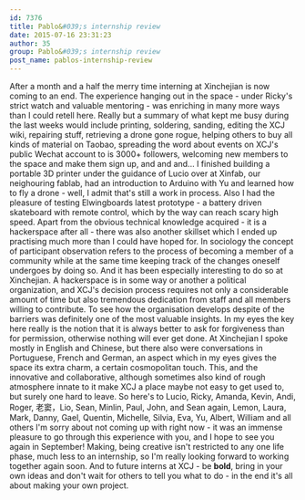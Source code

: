 ```yaml
---
id: 7376
title: Pablo&#039;s internship review
date: 2015-07-16 23:31:23
author: 35
group: Pablo&#039;s internship review
post_name: pablos-internship-review
---
```


After a month and a half the merry time interning at Xinchejian is now coming to an end. The experience hanging out in the space - under Ricky's strict watch and valuable mentoring - was enriching in many more ways than I could retell here. Really but a summary of what kept me busy during the last weeks would include printing, soldering, sanding, editing the XCJ wiki, repairing stuff, retrieving a drone gone rogue, helping others to buy all kinds of material on Taobao, spreading the word about events on XCJ's public Wechat account to is 3000+ followers, welcoming new members to the space and make them sign up, and and and... I finished building a portable 3D printer under the guidance of Lucio over at Xinfab, our neighouring fablab, had an introduction to Arduino with Yu and learned how to fly a drone - well, I admit that's still a work in process. Also I had the pleasure of testing Elwingboards latest prototype - a battery driven skateboard with remote control, which by the way can reach scary high speed. Apart from the obvious technical knowledge acquired - it is a hackerspace after all - there was also another skillset which I ended up practising much more than I could have hoped for. In sociology the concept of participant observation refers to the process of becoming a member of a community while at the same time keeping track of the changes oneself undergoes by doing so. And it has been especially interesting to do so at Xinchejian. A hackerspace is in some way or another a political organization, and XCJ's decision process requires not only a considerable amount of time but also tremendous dedication from staff and all members willing to contribute. To see how the organisation develops despite of the barriers was definitely one of the most valuable insights. In my eyes the key here really is the notion that it is always better to ask for forgiveness than for permission, otherwise nothing will ever get done. At Xinchejian I spoke mostly in English and Chinese, but there also were conversations in Portuguese, French and German, an aspect which in my eyes gives the space its extra charm, a certain cosmopolitan touch. This, and the innovative and collaborative, although sometimes also kind of rough atmosphere innate to it make XCJ a place maybe not easy to get used to, but surely one hard to leave. So here's to Lucio, Ricky, Amanda, Kevin, Andi, Roger, 老窦，Lio, Sean, Minlin, Paul, John, and Sean again, Lemon, Laura, Mark, Danny, Gael, Quentin, Michelle, Silvia, Eva, Yu, Albert, William and all others I'm sorry about not coming up with right now - it was an immense pleasure to go through this experience with you, and I hope to see you again in September! Making, being creative isn't restricted to any one life phase, much less to an internship, so I'm really looking forward to working together again soon. And to future interns at XCJ - be **bold**, bring in your own ideas and don't wait for others to tell you what to do - in the end it's all about making your own project.
